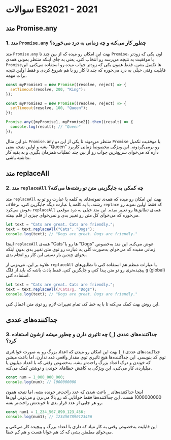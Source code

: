 # سوالات ES2021 - 2021

## متد Promise.any

### 1. متد `Promise.any` چطور کار می‌کنه و چه زمانی به درد می‌خوره؟
متد `Promise.any` بهت این امکان رو میده که از بین چند تا `Promise`، اون یکی که زودتر با موفقیت به نتیجه می‌رسه رو انتخاب کنی. یعنی به جای اینکه منتظر بمونی همه‌ی `Promise`ها تکمیل بشن، فقط همون یکی که زودتر جواب میده رو استفاده می‌کنی. این قابلیت وقتی خیلی به درد می‌خوره که چند تا کار رو با هم شروع کردی و فقط اولین نتیجه برات مهمه.

```javascript
const myPromise1 = new Promise((resolve, reject) => {
  setTimeout(resolve, 200, "King");
});

const myPromise2 = new Promise((resolve, reject) => {
  setTimeout(resolve, 100, "Queen");
});

Promise.any([myPromise1, myPromise2]).then((result) => {
  console.log(result); // "Queen"
});
```

تو این مثال، `Promise.any` منتظر می‌مونه تا یکی از این دو `Promise` با موفقیت تکمیل بشه و اولین نتیجه یعنی "Queen" رو برمی‌گردونه. این ویژگی مخصوصاً زمانی کاربرد داره که می‌خوای سریع‌ترین جواب رو از بین چند عملیات همزمان بگیری و به بقیه کار نداشته باشی.

## متد replaceAll

### 2. متد `replaceAll` چه کمکی به جایگزینی متن تو رشته‌ها می‌کنه؟
متد `replaceAll` بهت این امکان رو میده که همه‌ی نمونه‌های یه کلمه یا عبارت رو تو یه رشته، با یه کلمه یا عبارت دیگه جایگزین کنی. برخلاف `replace` که فقط اولین نمونه رو عوض می‌کرد، `replaceAll` همه‌ی تطابق‌ها رو تغییر میده. این متد خیلی به درد موقعی می‌خوره که می‌خوای کل متن رو تغییر بدی و نمی‌خوای چیزی از قلم بیفته.

```javascript
let text = "Cats are great. Cats are friendly.";
text = text.replaceAll("Cats", "Dogs");
console.log(text); // "Dogs are great. Dogs are friendly."
```

اینجا `replaceAll` همه‌ی "Cats"ها رو با "Dogs" عوض می‌کنه. این متد به‌خصوص زمانی مفیده که می‌خوای به‌صورت کلی یه عبارت رو توی متن تغییر بدی بدون اینکه بخوای چندین بار دستی این کار رو انجام بدی.

علاوه بر این، می‌تونی از `replaceAll` با عبارات منظم هم استفاده کنی تا تطابق‌های پیچیده‌تری رو تو متن پیدا کنی و جایگزین کنی. فقط یادت باشه که باید از فلگ `g` (global) استفاده کنی.

```javascript
let text = "Cats are great. Cats are friendly.";
text = text.replaceAll(/Cats/g, "Dogs");
console.log(text); // "Dogs are great. Dogs are friendly."
```

این روش بهت کمک می‌کنه تا با یه خط کد، تمام تغییرات لازم رو توی متن اعمال کنی.

## جداکننده‌های عددی

### 3. جداکننده‌های عددی (`_`) چه تاثیری دارن و چطور میشه ازشون استفاده کرد؟
جداکننده‌های عددی (`_`) بهت این امکان رو میدن که اعداد بزرگ رو به صورت خواناتری توی کد بنویسی. این جداکننده‌ها هیچ تاثیری توی مقدار واقعی عدد ندارن، اما باعث میشن که خوندن و درک اعداد بزرگ راحت‌تر بشه. به‌خصوص وقتی که با اعداد میلیون یا میلیاردی کار می‌کنی، این ویژگی به کاهش خطاهای خوندن و نوشتن کمک می‌کنه.

```javascript
const num = 1_000_000_000;
console.log(num); // 1000000000
```

اینجا جداکننده‌های `_` باعث شدن که عدد راحت‌تر خونده بشه، اما نتیجه همون 1000000000 هست. این جداکننده‌ها فقط خوانایی کد رو بالا می‌برن و می‌تونی اون‌ها رو هر جایی از عدد قرار بدی تا خوندنش راحت‌تر بشه.

```javascript
const num1 = 1_234_567_890_123_456;
console.log(num1); // 1234567890123456
```

این قابلیت به‌خصوص وقتی به کار میاد که داری با اعداد بزرگ و پیچیده کار می‌کنی و می‌خوای مطمئن بشی که کد هم خوانا هست و هم کم خطا.
